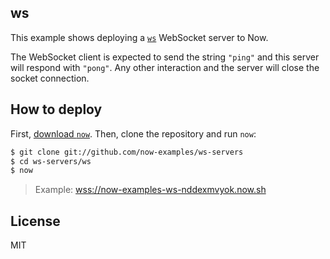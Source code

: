 ws
---

This example shows deploying a [`ws`](https://github.com/websockets/ws) WebSocket
server to Now.

The WebSocket client is expected to send the string `"ping"` and this
server will respond with `"pong"`. Any other interaction and the server
will close the socket connection.

## How to deploy

First, [download `now`](https://zeit.co/download). Then, clone the
repository and run `now`:

```bash
$ git clone git://github.com/now-examples/ws-servers
$ cd ws-servers/ws
$ now
```

> Example: [wss://now-examples-ws-nddexmvyok.now.sh](https://now-examples-ws-nddexmvyok.now.sh/_src/?f=server.js)

## License

MIT
